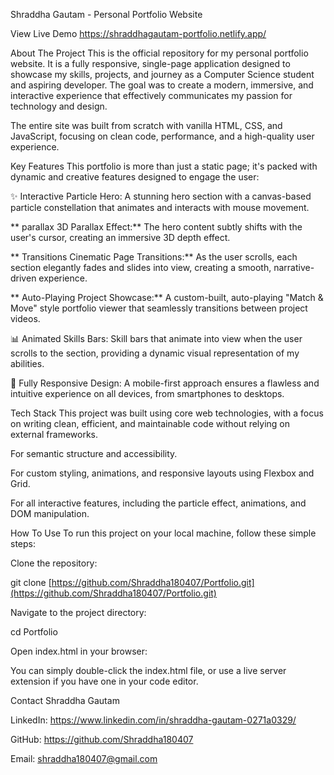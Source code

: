 Shraddha Gautam - Personal Portfolio Website


View Live Demo    https://shraddhagautam-portfolio.netlify.app/

About The Project
This is the official repository for my personal portfolio website. It is a fully responsive, single-page application designed to showcase my skills, projects, and journey as a Computer Science student and aspiring developer. The goal was to create a modern, immersive, and interactive experience that effectively communicates my passion for technology and design.

The entire site was built from scratch with vanilla HTML, CSS, and JavaScript, focusing on clean code, performance, and a high-quality user experience.

Key Features
This portfolio is more than just a static page; it's packed with dynamic and creative features designed to engage the user:

✨ Interactive Particle Hero: A stunning hero section with a canvas-based particle constellation that animates and interacts with mouse movement.

** parallax 3D Parallax Effect:** The hero content subtly shifts with the user's cursor, creating an immersive 3D depth effect.

** Transitions Cinematic Page Transitions:** As the user scrolls, each section elegantly fades and slides into view, creating a smooth, narrative-driven experience.

** Auto-Playing Project Showcase:** A custom-built, auto-playing "Match & Move" style portfolio viewer that seamlessly transitions between project videos.

📊 Animated Skills Bars: Skill bars that animate into view when the user scrolls to the section, providing a dynamic visual representation of my abilities.

📱 Fully Responsive Design: A mobile-first approach ensures a flawless and intuitive experience on all devices, from smartphones to desktops.

Tech Stack
This project was built using core web technologies, with a focus on writing clean, efficient, and maintainable code without relying on external frameworks.

For semantic structure and accessibility.

For custom styling, animations, and responsive layouts using Flexbox and Grid.

For all interactive features, including the particle effect, animations, and DOM manipulation.

How To Use
To run this project on your local machine, follow these simple steps:

Clone the repository:

git clone [https://github.com/Shraddha180407/Portfolio.git](https://github.com/Shraddha180407/Portfolio.git)

Navigate to the project directory:

cd Portfolio

Open index.html in your browser:

You can simply double-click the index.html file, or use a live server extension if you have one in your code editor.

Contact
Shraddha Gautam

LinkedIn: https://www.linkedin.com/in/shraddha-gautam-0271a0329/

GitHub: https://github.com/Shraddha180407

Email: shraddha180407@gmail.com
